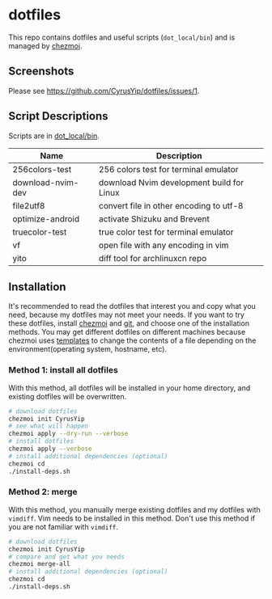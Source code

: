 # dotfiles

This repo contains dotfiles and useful scripts (`dot_local/bin`) and is managed by [chezmoi](https://github.com/twpayne/chezmoi).

## Screenshots

Please see <https://github.com/CyrusYip/dotfiles/issues/1>.

## Script Descriptions

Scripts are in [dot_local/bin](dot_local/bin).

| Name              | Description                               |
|-------------------|-------------------------------------------|
| 256colors-test    | 256 colors test for terminal emulator     |
| download-nvim-dev | download Nvim development build for Linux |
| file2utf8         | convert file in other encoding to utf-8   |
| optimize-android  | activate Shizuku and Brevent              |
| truecolor-test    | true color test for terminal emulator     |
| vf                | open file with any encoding in vim        |
| yito              | diff tool for archlinuxcn repo            |

## Installation

It's recommended to read the dotfiles that interest you and copy what you need, because my dotfiles may not meet your needs. If you want to try these dotfiles, install [chezmoi](https://www.chezmoi.io/install/) and [git](https://git-scm.com/downloads), and choose one of the installation methods. You may get different dotfiles on different machines because chezmoi uses [templates](https://www.chezmoi.io/user-guide/templating/) to change the contents of a file depending on the environment(operating system, hostname, etc).

### Method 1: install all dotfiles

With this method, all dotfiles will be installed in your home directory, and existing dotfiles will be overwritten.

```bash
# download dotfiles
chezmoi init CyrusYip
# see what will happen
chezmoi apply --dry-run --verbose
# install dotfiles
chezmoi apply --verbose
# install additional dependencies (optional)
chezmoi cd
./install-deps.sh
```

### Method 2: merge

With this method, you manually merge existing dotfiles and my dotfiles with `vimdiff`. Vim needs to be installed in this method. Don't use this method if you are not familiar with `vimdiff`.

```bash
# download dotfiles
chezmoi init CyrusYip
# compare and get what you needs
chezmoi merge-all
# install additional dependencies (optional)
chezmoi cd
./install-deps.sh
```
